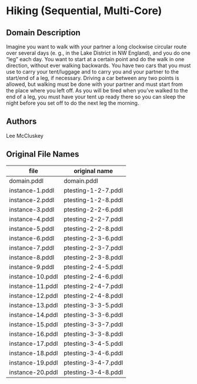 # Hiking (Sequential, Multi-Core)

## Domain Description

Imagine you want to walk with your partner a long clockwise circular route over several days (e. g., in the Lake District in NW England), and you do one “leg” each day.
You want to start at a certain point and do the walk in one direction, without ever walking backwards.
You have two cars that you must use to carry your tent/luggage and to carry you and your partner to the start/end of a leg, if necessary.
Driving a car between any two points is allowed, but walking must be done with your partner and must start from the place where you left off.
As you will be tired when you’ve walked to the end of a leg, you must have your tent up ready there so you can sleep the night before you set off to do the next leg the morning.

## Authors

Lee McCluskey

## Original File Names

| file             | original name       |
|------------------|---------------------|
| domain.pddl      | domain.pddl         |
| instance-1.pddl  | ptesting-1-2-7.pddl |
| instance-2.pddl  | ptesting-1-2-8.pddl |
| instance-3.pddl  | ptesting-2-2-6.pddl |
| instance-4.pddl  | ptesting-2-2-7.pddl |
| instance-5.pddl  | ptesting-2-2-8.pddl |
| instance-6.pddl  | ptesting-2-3-6.pddl |
| instance-7.pddl  | ptesting-2-3-7.pddl |
| instance-8.pddl  | ptesting-2-3-8.pddl |
| instance-9.pddl  | ptesting-2-4-5.pddl |
| instance-10.pddl | ptesting-2-4-6.pddl |
| instance-11.pddl | ptesting-2-4-7.pddl |
| instance-12.pddl | ptesting-2-4-8.pddl |
| instance-13.pddl | ptesting-3-3-5.pddl |
| instance-14.pddl | ptesting-3-3-6.pddl |
| instance-15.pddl | ptesting-3-3-7.pddl |
| instance-16.pddl | ptesting-3-3-8.pddl |
| instance-17.pddl | ptesting-3-4-5.pddl |
| instance-18.pddl | ptesting-3-4-6.pddl |
| instance-19.pddl | ptesting-3-4-7.pddl |
| instance-20.pddl | ptesting-3-4-8.pddl |
